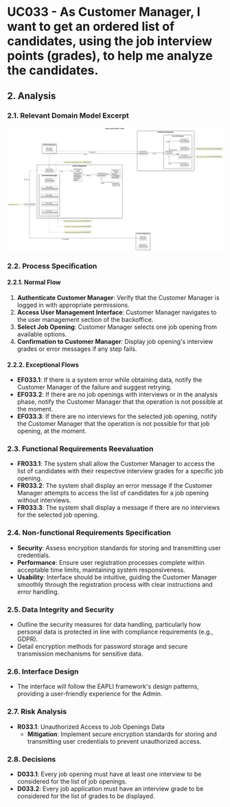 # UC033 - As Customer Manager, I want to get an ordered list of candidates, using the job interview points (grades), to help me analyze the candidates.

## 2. Analysis

### 2.1. Relevant Domain Model Excerpt

![UC001 - Domain Model](svg/uc033-domain-model.svg)

### 2.2. Process Specification

#### 2.2.1. Normal Flow
1. **Authenticate Customer Manager**: Verify that the Customer Manager is logged in with appropriate permissions.
2. **Access User Management Interface**: Customer Manager navigates to the user management section of the backoffice.
3. **Select Job Opening**: Customer Manager selects one job opening from available options.
4. **Confirmation to Customer Manager**: Display job opening's interview grades or error messages if any step fails.

#### 2.2.2. Exceptional Flows
- **EF033.1**: If there is a system error while obtaining data, notify the Customer Manager of the failure and suggest retrying.
- **EF033.2**: If there are no job openings with interviews or in the analysis phase, notify the Customer Manager that the operation is not possible at the moment.
- **EF033.3**: If there are no interviews for the selected job opening, notify the Customer Manager that the operation is not possible for that job opening, at the moment.

### 2.3. Functional Requirements Reevaluation
- **FR033.1**: The system shall allow the Customer Manager to access the list of candidates with their respective interview grades for a specific job opening.
- **FR033.2**: The system shall display an error message if the Customer Manager attempts to access the list of candidates for a job opening without interviews.
- **FR033.3**: The system shall display a message if there are no interviews for the selected job opening.

### 2.4. Non-functional Requirements Specification
- **Security**: Assess encryption standards for storing and transmitting user credentials.
- **Performance**: Ensure user registration processes complete within acceptable time limits, maintaining system responsiveness.
- **Usability**: Interface should be intuitive, guiding the Customer Manager smoothly through the registration process with clear instructions and error handling.

### 2.5. Data Integrity and Security
- Outline the security measures for data handling, particularly how personal data is protected in line with compliance requirements (e.g., GDPR).
- Detail encryption methods for password storage and secure transmission mechanisms for sensitive data.

### 2.6. Interface Design
- The interface will follow the EAPLI framework's design patterns, providing a user-friendly experience for the Admin.

### 2.7. Risk Analysis
- **R033.1**: Unauthorized Access to Job Openings Data
  - **Mitigation**: Implement secure encryption standards for storing and transmitting user credentials to prevent unauthorized access.

### 2.8. Decisions
- **D033.1**: Every job opening must have at least one interview to be considered for the list of job openings.
- **D033.2**: Every job application must have an interview grade to be considered for the list of grades to be displayed.